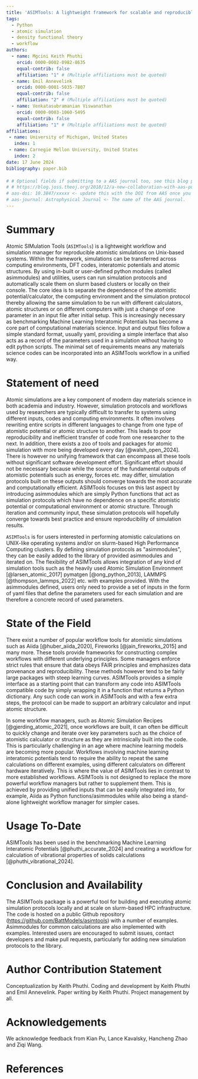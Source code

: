```yaml
---
title: 'ASIMTools: A lightweight framework for scalable and reproducible atomic simulations'
tags:
  - Python
  - atomic simulation
  - density functional theory
  - workflow
authors:
  - name: Mgcini Keith Phuthi
    orcid: 0000-0002-0982-8635
    equal-contrib: false
    affiliation: "1" # (Multiple affiliations must be quoted)
  - name: Emil Annevelink
    orcid: 0000-0001-5035-7807
    equal-contrib: false
    affiliation: "2" # (Multiple affiliations must be quoted)
  - name: Venkatasubramanian Viswanathan
    orcid: 0000-0003-1060-5495
    equal-contrib: false
    affiliation: "1" # (Multiple affiliations must be quoted)
affiliations:
 - name: University of Michigan, United States
   index: 1
 - name: Carnegie Mellon University, United States
   index: 2
date: 17 June 2024
bibliography: paper.bib

# # Optional fields if submitting to a AAS journal too, see this blog post:
# # https://blog.joss.theoj.org/2018/12/a-new-collaboration-with-aas-publishing
# aas-doi: 10.3847/xxxxx <- update this with the DOI from AAS once you know it.
# aas-journal: Astrophysical Journal <- The name of the AAS journal.
---
```


# Summary

Atomic SIMulation Tools (`ASIMTools`) is a lightweight workflow and simulation
manager for reproducible atomistic simulations on Unix-based systems. Within
the framework, simulations can be transferred across computing environments,
DFT codes, interatomic potentials and atomic structures. By using in-built or
user-defined python modules (called asimmodules) and utilities, users can run
simulation protocols and automatically scale them on slurm based clusters or
locally on their console. The core idea is to separate the dependence of the
atomistic potential/calculator, the computing environment and the simulation
protocol thereby allowing the same simulation to be run with different
calculators, atomic structures or on different computers with just a change of
one parameter in an input file after initial setup. This is increasingly
necessary as benchmarking Machine Learning Interatomic Potentials has become a
core part of computational materials science. Input and output files follow a
simple standard format, usually yaml, providing a simple interface that also
acts as a record of the parameters used in a simulation without having to edit
python scripts. The minimal set of requirements means any materials science
codes can be incorporated into an ASIMTools workflow in a unified way.

# Statement of need

Atomic simulations are a key component of modern day materials science in both
academia and industry. However, simulation protocols and workflows used by
researchers are typically difficult to transfer to systems using different
inputs, codes and computing environments. It often involves rewriting entire scripts in
different languages to change from one type of atomistic potential or atomic
structure to another. This leads to poor reproducibility and inefficient
transfer of code from one researcher to the next. In addition, there exists a
zoo of tools and packages for atomic simulation with more being developed every
day [@walsh_open_2024]. There is however no unifying framework that can
encompass all these tools without significant software development effort.
Significant effort should not be necessary because while the source of the
fundamental outputs of atomistic potentials such as energy, forces etc. may
differ, simulation protocols built on these outputs should converge towards the
most accurate and computationally efficient. ASIMTools focuses on this last
aspect by introducing asimmodules which are simply Python functions that act as
simulation protocols which have no dependence on a specific atomistic potential
or computational environment or atomic structure. Through iteration and
community input, these simulation protocols will hopefully converge towards
best practice and ensure reproducibility of simulation results.

`ASIMTools` is for users interested in performing atomistic calculations on
UNIX-like operating systems and/or on slurm-based High Performance Computing
clusters. By defining simulation protocols as "asimmodules", they
can be easily added to the library of provided asimmodules and iterated on.
The flexibility of ASIMTools allows integration of any kind of
simulation tools such as the heavily used Atomic Simulation Environment
[@larsen_atomic_2017] pymatgen [@ong_python_2013], LAMMPS
[@thompson_lammps_2022] etc. with examples provided. With the asimmodules
defined, users only need to provide a set of inputs in the form of yaml files
that define the parameters used for each simulation and are therefore a
concrete record of used parameters. 

# State of the Field
There exist a number of popular workflow tools for atomistic simulations such
as Aiida [@huber_aiida_2020], Fireworks [@jain_fireworks_2015] and many
more. These tools provide frameworks for constructing complex workflows with
different underlying principles. Some managers enforce strict rules that ensure
that data obeys FAIR principles and emphasizes data provenance and
reproducibility. These methods however tend to be fairly large packages with
steep learning curves. ASIMTools provides a simple interface as a starting
point that can transform any code into ASIMTools compatible code by simply
wrapping it in a function that returns a Python dictionary. Any such code can
work in ASIMTools and with a few extra steps, the protocol can be made to
support an arbitrary calculator and input atomic structure.

In some workflow managers, such as Atomic Simulation Recipes
[@gjerding_atomic_2021], once workflows are built, it can often be difficult to
quickly change and iterate over key parameters such as the choice of atomistic
calculator or structure as they are intrinsically built into the code. This is
particularly challenging in an age where machine learning models are becoming
more popular. Workflows involving machine learning interatomic potentials tend
to require the ability to repeat the same calculations on different examples,
using different calculators on different hardware iteratively. This is where
the value of ASIMTools lies in contrast to more established workflows.
ASIMTools is not designed to replace the more powerful workflow managers but
rather to supplement them. This is achieved by providing unified inputs that
can be easily integrated into, for example, Aiida as Python
functions/asimmodules while also being a stand-alone lightweight workflow
manager for simpler cases.

# Usage To-Date

ASIMTools has been used in the benchmarking Machine Learning Interatomic
Potentials [@phuthi_accurate_2024] and creating a workflow for calculation of
vibrational properties of solids calculations [@phuthi_vibrational_2024].

<!-- # Examples
We present two examples of simulation protocols, many more can be found in the
ASIMTools documentation.

## Example 1: Single point calculation of energy and forces
Many atomic simulations involve evaluations of energies, forces, dipoles etc.
of an atomic configuration. In Figure. \autoref{fig:singlepoint} we show how
the `singlepoint` asimmodule, provided in ASIMTools can be used and the input
files needed to run the asimmodule with arbitrary input structure, calculator
in an arbitrary environment.

While requiring four input files for such a simple calculation can seem
cumbersome at first, the benefit of this approach becomes apparent with
repeated use and in high-throughput workflows. The global calc_input.yaml and
env_input.yaml configuration files describe the possible calculators and
environments respectively and are accessible to all simulations. Therefore they
only need to be modified when new environments or calculators are configured,
which is rare. The asimmodule, a python module, forms the heart of the
approach. A large library of asimmodules and corresponding examples are
provided within ASIMTools for standard atomic calculations. Users can also
create their own asimmodules with the only restriction being that they are
python modules with a correspondingly named function that returns a dictionary.
These asimmodules should eventually converge to the most efficient and robust
simulation protocol over time. Finally the sim_input.yaml is the file that is
used on a daily basis to run the simulation and contains the parameters for the
simulation protocol to be performed.

It becomes very simple therefore to take any simulation protocol such as the
singlepoint.py asimmodule and to change the calculator from a cheaper
Lennard-Jones potential or universal force field to a more expensive DFT
calculator defined in calc_input.yaml, useful for testing. Similarly, changing
the specified env_id changes the environment from running the protocol
inline in a console to running it using the slurm scheduler without the need to
write a job script. Just as well, the input image can be provided from any
source e.g. a file, constructed using ASE as in Figure.
\autoref{fig:singlepoint} or downloaded from Materials Project. This modularity
without the need to touch any code or alter the simulation code and potentially
introducing bugs, is useful for benchmarks and comparing parameter choices.

![Schematic showing the connection between the modular input yaml files. The sim_input.yaml is the main imput file which specifies the environment, calculator (if used) and asimmodule to be run.\label{fig:singlepoint}](figures/singlepoint.png){ width=100% }

## Example 2: Iterating over arguments of a simulation protocol

Given the infrastructure setup for running one simulation protocol like the
singlepoint calculation, ASIMTools makes it straightforward to immediately
scale. Through a set of workflow tools, simulations can be distributed in
parallel across different simulation parameters as shown in the second example.
ASIMTools automatically knows to submit jobs in parallel in slurm where
possible without user intervention. Additionally, simulation protocols can be
chained together if they have dependent results irrespective of whether they
are run in slurm in different environments or in a console without user
Intervention with multiple examples provided. This means that once an
asimmodule is written to perform a single simulation protocol using ASIMTools
principles, it can immediately be run with any defined input structure,
calculator on any computing environment at scale.

Below is an example sim_input.yaml for performing a number of singlepoint
calculations on structures with different lattice constants. Because the
calc_input.yaml, env_input.yaml and asimmodule were already defined before,
they need not be defined again. The `key_sequence` determines the key that will
be distributed with the values in `array_values`. In the example below, the
sequence defines the lattice parameter a that is nested within image that is
itself in args.

```
asimmodule: workflows.sim_array
args:
	key_sequence: [args, image, a]
	array_values: [5.1,5.2,5.3,5.4,5.5]
	template_sim_input:
		asimmodule: singlepoint
		args:
			calc_id: lj_Ar
			image:
				name: Ar
				crystalstructure: fcc
				a: null  # Iterate over this value
``` -->

# Conclusion and Availability
The ASIMTools package is a powerful tool for building and executing atomic
simulation protocols locally and at scale on slurm-based HPC infrastructure.
The code is hosted on a public Github repository
(https://github.com/BattModels/asimtools) with a number of examples.
Asimmodules for common calculations are also implemented with examples.
Interested users are encouraged to submit issues, contact developers and make
pull requests, particularly for adding new simulation protocols to the library.

# Author Contribution Statement

Conceptualization by Keith Phuthi. Coding and development by Keith Phuthi and
Emil Annevelink. Paper writing by Keith Phuthi. Project management by all.

# Acknowledgements

We acknowledge feedback from Kian Pu, Lance Kavalsky, Hancheng Zhao and Ziqi
Wang.

# References
